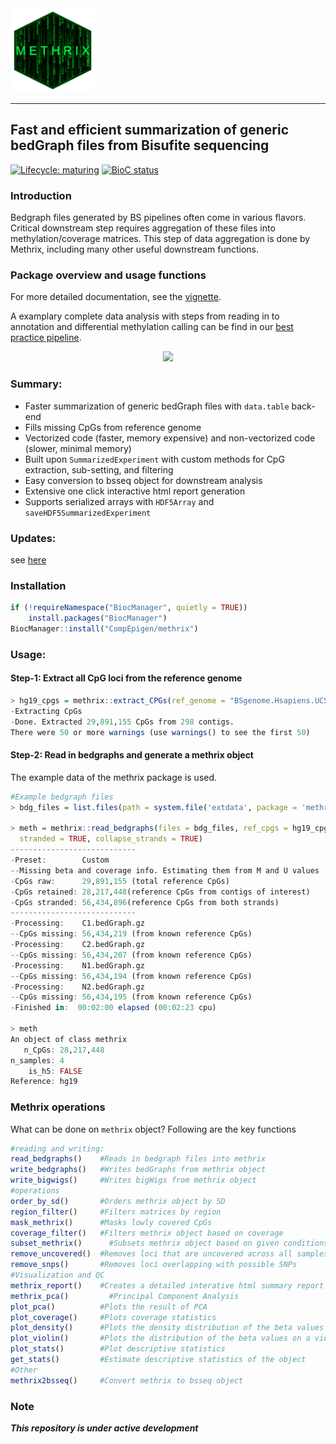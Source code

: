 <img src="vignettes/logo_large_hexagon.gif" height="135" width="135" style="align:center" />

------------------------------------------------------------------------------------
Fast and efficient summarization of generic bedGraph files from Bisufite sequencing
------------------------------------------------------------------------------------

<!-- badges: start -->

[![Lifecycle: maturing](https://img.shields.io/badge/lifecycle-maturing-blue.svg)](https://www.tidyverse.org/lifecycle/#maturing)
[![BioC status](http://www.bioconductor.org/shields/build/devel/bioc/methrix.svg)](https://bioconductor.org/checkResults/release/bioc-LATEST/methrix)

<!-- badges: end -->

### Introduction

Bedgraph files generated by BS pipelines often come in various flavors. Critical downstream step requires aggregation of these files into methylation/coverage matrices. This step of data aggregation is done by Methrix, including many other useful downstream functions.

### Package overview and usage functions

For more detailed documentation, see the [vignette](https://www.bioconductor.org/packages/release/bioc/vignettes/methrix/inst/doc/methrix.html).

A examplary complete data analysis with steps from reading in to annotation and differential methylation calling can be find in our [best practice pipeline](https://compepigen.github.io/WGBS_best_practice/best_practices.html). 


<p align="center">
<img src="https://github.com/CompEpigen/methrix/blob/master/vignettes/overview.png">
</p>

### Summary:

* Faster summarization of generic bedGraph files with `data.table` back-end
* Fills missing CpGs from reference genome
* Vectorized code (faster, memory expensive) and non-vectorized code (slower, minimal memory)
* Built upon `SummarizedExperiment` with custom methods for CpG extraction, sub-setting, and filtering
* Easy conversion to bsseq object for downstream analysis
* Extensive one click interactive html report generation
* Supports serialized arrays with `HDF5Array` and `saveHDF5SummarizedExperiment`

### Updates:
see [here](https://github.com/CompEpigen/methrix/blob/master/NEWS.md)

### Installation
```r
if (!requireNamespace("BiocManager", quietly = TRUE))
    install.packages("BiocManager")
BiocManager::install("CompEpigen/methrix")
```

### Usage:
#### Step-1: Extract all CpG loci from the reference genome

```r
> hg19_cpgs = methrix::extract_CPGs(ref_genome = "BSgenome.Hsapiens.UCSC.hg19")
-Extracting CpGs
-Done. Extracted 29,891,155 CpGs from 298 contigs.
There were 50 or more warnings (use warnings() to see the first 50)
```
#### Step-2: Read in bedgraphs and generate a methrix object

The example data of the methrix package is used. 

```r
#Example bedgraph files
> bdg_files = list.files(path = system.file('extdata', package = 'methrix'), pattern = "*bdg\\.gz$", full.names = TRUE)

> meth = methrix::read_bedgraphs(files = bdg_files, ref_cpgs = hg19_cpgs, chr_idx = 1, start_idx = 2, M_idx = 3, U_idx = 4,
  stranded = TRUE, collapse_strands = TRUE)
----------------------------
-Preset:        Custom
--Missing beta and coverage info. Estimating them from M and U values
-CpGs raw:      29,891,155 (total reference CpGs)
-CpGs retained: 28,217,448(reference CpGs from contigs of interest)
-CpGs stranded: 56,434,896(reference CpGs from both strands)
----------------------------
-Processing:    C1.bedGraph.gz
--CpGs missing: 56,434,219 (from known reference CpGs)
-Processing:    C2.bedGraph.gz
--CpGs missing: 56,434,207 (from known reference CpGs)
-Processing:    N1.bedGraph.gz
--CpGs missing: 56,434,194 (from known reference CpGs)
-Processing:    N2.bedGraph.gz
--CpGs missing: 56,434,195 (from known reference CpGs)
-Finished in:  00:02:00 elapsed (00:02:23 cpu)

> meth
An object of class methrix
   n_CpGs: 28,217,448
n_samples: 4
    is_h5: FALSE
Reference: hg19
```

### Methrix operations

What can be done on `methrix` object? Following are the key functions

```r
#reading and writing:
read_bedgraphs()    #Reads in bedgraph files into methrix
write_bedgraphs()   #Writes bedGraphs from methrix object
write_bigwigs()     #Writes bigWigs from methrix object
#operations
order_by_sd()       #Orders methrix object by SD
region_filter()	    #Filters matrices by region
mask_methrix()      #Masks lowly covered CpGs
coverage_filter()   #Filters methrix object based on coverage
subset_methrix()	  #Subsets methrix object based on given conditions.
remove_uncovered()	#Removes loci that are uncovered across all samples
remove_snps()       #Removes loci overlapping with possible SNPs
#Visualization and QC
methrix_report()    #Creates a detailed interative html summary report from methrix object
methrix_pca()	      #Principal Component Analysis
plot_pca()          #Plots the result of PCA
plot_coverage()     #Plots coverage statistics
plot_density()      #Plots the density distribution of the beta values 
plot_violin()       #Plots the distribution of the beta values on a violin plot
plot_stats()        #Plot descriptive statistics
get_stats()	        #Estimate descriptive statistics of the object
#Other
methrix2bsseq()     #Convert methrix to bsseq object

```


### Note

***This repository is under active development***
